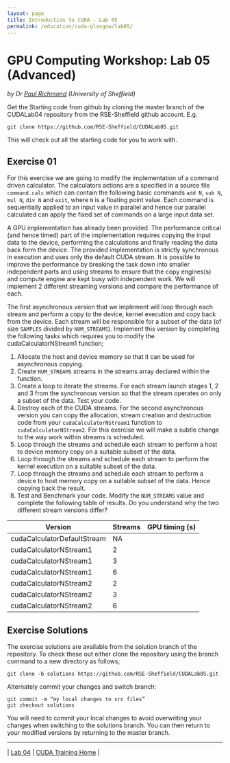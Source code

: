 ```yaml
---
layout: page
title: Introduction to CUDA - Lab 05
permalink: /education/cuda-glasgow/lab05/
---
```


# GPU Computing Workshop: Lab 05 (Advanced) #

*by Dr [Paul Richmond](http://paulrichmond.shef.ac.uk/) (University of Sheffield)*

Get the Starting code from github by cloning the master branch of the CUDALab04 repository from the RSE-Sheffield github account. E.g. 
    
    git clone https://github.com/RSE-Sheffield/CUDALab05.git
    
This will check out all the starting code for you to work with.

## Exercise 01 ##


For this exercise we are going to modify the implementation of a command driven calculator. The calculators actions are a specified in a source file `command.calc` which can contain the following basic commands `add N`, `sub N`, `mul N`, `div N` and `exit`, where `N` is a floating point value. Each command is sequentially applied to an input value in parallel and hence our parallel calculated can apply the fixed set of commands on a large input data set. 

A GPU implementation has already been provided. The performance critical (and hence timed) part of the implementation requires copying the input data to the device, performing the calculations and finally reading the data back form the device. The provided implementation is strictly synchronous in execution and uses only the default CUDA stream. It is possible to improve the performance by breaking the task down into smaller independent parts and using streams to ensure that the copy engines(s) and compute engine are kept busy with independent work. We will implement 2 different streaming versions and compare the performance of each. 

The first asynchronous version that we implement will loop through each stream and perform a copy to the device, kernel execution and copy back from the device. Each stream will be responsible for a subset of the data (of size `SAMPLES` divided by `NUM_STREAMS`). Implement this version by completing the following tasks which requires you to modify the cudaCalculatorNStream1 function;

1.	Allocate the host and device memory so that it can be used for asynchronous copying.
2.	Create `NUM_STREAMS` streams in the streams array declared within the function.
3.	Create a loop to iterate the streams. For each stream launch stages 1, 2 and 3 from the synchronous version so that the stream operates on only a subset of the data. Test your code. 
4.	Destroy each of the CUDA streams.
For the second asynchronous version you can copy the allocation, stream creation and destruction code from your `cudaCalculatorNStream1` function to `cudaCalculatorNStream2`. For this exercise we will make a subtle change to the way work within streams is scheduled.
5.	Loop through the streams and schedule each stream to perform a host to device memory copy on a suitable subset of the data.
6.	Loop through the streams and schedule each stream to perform the kernel execution on a suitable subset of the data.
7.	Loop through the streams and schedule each stream to perform a device to host memory copy on a suitable subset of the data. Hence copying back the result.
8.	Test and Benchmark your code. Modify the `NUM_STREAMS` value and complete the following table of results. Do you understand why the two different stream versions differ?

|Version | Streams | GPU timing (s) |
|---|---|---|
|cudaCalculatorDefaultStream | NA | |	
|cudaCalculatorNStream1	| 2 | |
|cudaCalculatorNStream1	| 3 | |	
|cudaCalculatorNStream1	| 6 | |	
|cudaCalculatorNStream2	| 2 | |
|cudaCalculatorNStream2	| 3 | |	
|cudaCalculatorNStream2	| 6 | |	



## Exercise Solutions ##

The exercise solutions are available from the solution branch of the repository. To check these out either clone the repository using the branch command to a new directory as follows;

    git clone -b solutions https://github.com/RSE-Sheffield/CUDALab05.git
 
Alternately commit your changes and switch branch:

    git commit -m “my local changes to src files” 
    git checkout solutions

You will need to commit your local changes to avoid overwriting your changes when switching to the solutions branch. You can then return to your modified versions by returning to the master branch.


---

&#124; [Lab 04](../lab04) &#124; [CUDA Training Home](../) &#124; 


